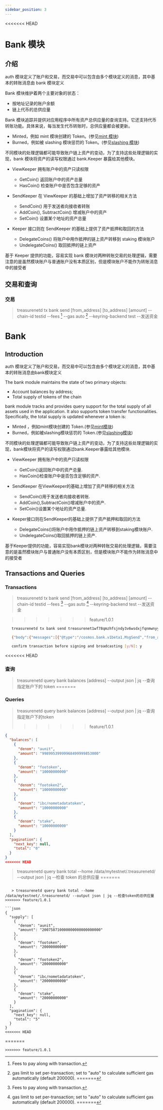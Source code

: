 ```yaml
---
sidebar_position: 3
---
```


<<<<<<< HEAD
# Bank 模块

## 介绍

auth 模块定义了账户和交易，而交易中可以包含由多个模块定义的消息，其中基本的转账消息由 bank 模块定义

Bank 模块维护着两个主要对象的状态：

- 按地址记录的账户余额
- 链上代币的总供应量

Bank 模块追踪并提供对应用程序中所有资产总供应量的查询支持。它还支持代币转账功能。具体来说，每当发生代币转账时，总供应量都会被更新。

- Minted，例如 mint 模块创建的 Token。(参见[mint 模块](./mint.md))
- Burned，例如被 slashing 模块惩罚的 Token。(参见[slashing 模块](./slashing.md))

不同模块的处理逻辑都可能导致账户链上资产的变动，为了支持这些处理逻辑的实现，bank 模块将资产的读写权限通过 bank.Keeper 暴露给其他模块。

- ViewKeeper 拥有账户中的资产只读权限

  - GetCoin() 返回账户中的资产总量
  - HasCoin() 检查账户中是否包含足够的资产

- SendKeeper 在 ViewKeeper 的基础上增加了资产转移的相关方法

  - SendCoin() 用于发送者向接收者转账
  - AddCoin(), SubtractCoin() 增减账户中的资产
  - SetCoin() 设置某个地址的资产总量

- Keeper 接口则在 SendKeeper 的基础上提供了资产抵押和取回的方法
  - DelegateCoins() 将账户中用作抵押的链上资产转移到 staking 模块账户
  - UndelegateCoins() 取回抵押的链上资产

基于 Keeper 提供的功能，容易实现 bank 模块对两种转账交易的处理逻辑，需要注意的是虽然模块账户与普通账户没有本质区别，但是模块账户不能作为转账消息中的接受者

## 交易和查询

### 交易

> treasurenetd tx bank send [from_address] [to_address] [amount] --chain-id testid --fees [^fees] --gas auto [^gas] --keyring-backend test --发送资金
> [^fees]: Fees to pay along with transaction.
> [^gas]: gas limit to set per-transaction; set to "auto" to calculate sufficient gas automatically (default 200000).
=======
# Bank

## Introduction

auth 模块定义了账户和交易，而交易中可以包含由多个模块定义的消息，其中基本的转账消息由bank模块定义

The bank module maintains the state of two primary objects:

* Account balances by address;
* Total supply of tokens of the chain

bank module tracks and provides query support for the total supply of all assets used in the application. It also supports token transfer functionalities. Specifically, the total supply is updated whenever a token is:

* Minted ，例如mint模块创建的 Token.(参见[mint模块](./mint.md))
* Burned，例如被slashing模块惩罚的 Token.(参见[slashing模块](./slashing.md))

不同模块的处理逻辑都可能导致账户链上资产的变动，为了支持这些处理逻辑的实现，bank模块将资产的读写权限通过bank.Keeper暴露给其他模块.

* ViewKeeper 拥有账户中的资产只读权限
  - GetCoin()返回账户中的资产总量.
  - HasCoin()检查账户中是否包含足够的资产.

* SendKeeper 在ViewKeeper的基础上增加了资产转移的相关方法
  - SendCoin()用于发送者向接收者转账.
  - AddCoin(),SubtractCoin()增减账户中的资产.
  - SetCoin()设置某个地址的资产总量.

* Keeper接口则在SendKeeper的基础上提供了资产抵押和取回的方法
  - DelegateCoins()将账户中用作抵押的链上资产转移到staking模块账户.
  - UndelegateCoins()取回抵押的链上资产.  

基于Keeper提供的功能，容易实现bank模块对两种转账交易的处理逻辑，需要注意的是虽然模块账户与普通账户没有本质区别，但是模块账户不能作为转账消息中的接受者

## Transactions and Queries

### Transactions

   > treasurenetd tx bank send [from_address] [to_address] [amount] --chain-id testid --fees [^fees] --gas auto [^gas] --keyring-backend test    --发送资金
   [^fees]: Fees to pay along with transaction.
   [^gas]: gas limit to set per-transaction; set to "auto" to calculate sufficient gas automatically (default 200000).
>>>>>>> feature/1.0.1

```sh
   treasurenetd tx bank send treasurenet1wf78qmzhfsjndy3v6wsdxjfqnmwnyy2grwxmrg treasurenet1dfucynntu99huh9n39f85qs5py66wmx4r8mmse 100unit --keyring-backend test --fees 1unit --gas auto

   {"body":{"messages":[{"@type":"/cosmos.bank.v1beta1.MsgSend","from_address":"treasurenet1wf78qmzhfsjndy3v6wsdxjfqnmwnyy2grwxmrg","to_address":"treasurenet1dfucynntu99huh9n39f85qs5py66wmx4r8mmse","amount":[{"denom":"aunit","amount":"100000000000000000000"}]}],"memo":"","timeout_height":"0","extension_options":[],"non_critical_extension_options":[]},"auth_info":{"signer_infos":[],"fee":{"amount":[{"denom":"aunit","amount":"1000000000000000000"}],"gas_limit":"112369","payer":"","granter":""}},"signatures":[]}

   confirm transaction before signing and broadcasting [y/N]: y
```

<<<<<<< HEAD
### 查询

> treasurenetd query bank balances [address] --output json | jq --查询指定账户下的 token
=======
### Queries

   > treasurenetd query bank balances [address] --output json | jq --查询指定账户下的token
>>>>>>> feature/1.0.1

```json
{
  "balances": [
    {
      "denom": "aunit",
      "amount": "99899539999968499999853000"
    },
    {
      "denom": "footoken",
      "amount": "10000000000"
    },
    {
      "denom": "footoken2",
      "amount": "10000000000"
    },
    {
      "denom": "ibc/nometadatatoken",
      "amount": "10000000000"
    },
    {
      "denom": "stake",
      "amount": "10000000000"
    }
  ],
  "pagination": {
    "next_key": null,
    "total": "0"
  }
}
<<<<<<< HEAD
```

> treasurenetd query bank total --home /data/mytestnet/.treasurenetd/ --output json | jq --检查 token 的总供应量
=======

```

   > treasurenetd query bank total --home /data/mytestnet/.treasurenetd/ --output json | jq --检查token的总供应量
>>>>>>> feature/1.0.1

```json
{
  "supply": [
    {
      "denom": "aunit",
      "amount": "200758710000000000000000000"
    },
    {
      "denom": "footoken",
      "amount": "20000000000"
    },
    {
      "denom": "footoken2",
      "amount": "20000000000"
    },
    {
      "denom": "ibc/nometadatatoken",
      "amount": "20000000000"
    },
    {
      "denom": "stake",
      "amount": "20000000000"
    }
  ],
  "pagination": {
    "next_key": null,
    "total": "5"
  }
}
<<<<<<< HEAD
```
=======

```
>>>>>>> feature/1.0.1
